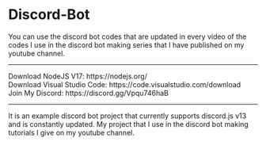 # Discord-Bot
You can use the discord bot codes that are updated in every video of the codes I use in the discord bot making series that I have published on my youtube channel.
<hr>
Download NodeJS V17: https://nodejs.org/ <br>
Download Visual Studio Code: https://code.visualstudio.com/download <br>
Join My Discord: https://discord.gg/Vpqu746haB
<hr>
It is an example discord bot project that currently supports discord.js v13 and is constantly updated. My project that I use in the discord bot making tutorials I give on my youtube channel.
